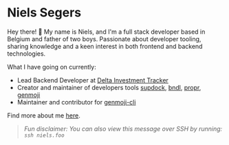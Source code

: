 # Niels Segers

Hey there! 👋 My name is Niels, and I'm a full stack developer based in Belgium and father of two boys. Passionate about developer tooling, sharing knowledge and a keen interest in both frontend and backend technologies.

What I have going on currently:

- Lead Backend Developer at [Delta Investment Tracker](https://delta.app)
- Creator and maintainer of developers tools [supdock](https://github.com/segersniels/supdock), [bndl](https://github.com/segersniels/bndl), [propr](https://github.com/segersniels/propr-cli), [genmoji](https://github.com/segersniels/genmoji)
- Maintainer and contributor for [genmoji-cli](https://github.com/carloscuesta/gitmoji-cli)

Find more about me [here](https://niels.foo/about).

> _Fun disclaimer: You can also view this message over SSH by running: `ssh niels.foo`_

